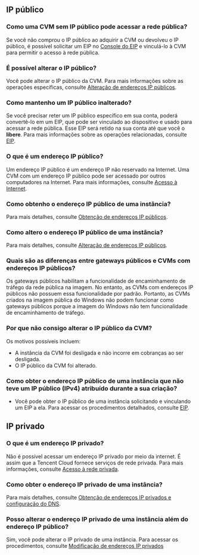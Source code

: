 ## IP público

### Como uma CVM sem IP público pode acessar a rede pública?
Se você não comprou o IP público ao adquirir a CVM ou devolveu o IP público, é possível solicitar um EIP no [Console do EIP](https://console.cloud.tencent.com/cvm/eip) e vinculá-lo à CVM para permitir o acesso à rede pública.

### É possível alterar o IP público?

Você pode alterar o IP público da CVM. Para mais informações sobre as operações específicas, consulte [Alteração de endereços IP públicos](https://intl.cloud.tencent.com/document/product/213/16642).

### Como mantenho um IP público inalterado?

Se você precisar reter um IP público específico em sua conta, poderá convertê-lo em um EIP, que pode ser vinculado ao dispositivo e usado para acessar a rede pública. Esse EIP será retido na sua conta até que você o **libere**.
Para mais informações sobre as operações relacionadas, consulte [EIP](https://intl.cloud.tencent.com/document/product/213/16586).

### O que é um endereço IP público?
Um endereço IP público é um endereço IP não reservado na Internet. Uma CVM com um endereço IP público pode ser acessado por outros computadores na Internet.
Para mais informações, consulte [Acesso à Internet](https://intl.cloud.tencent.com/document/product/213/5224).

### Como obtenho o endereço IP público de uma instância?
Para mais detalhes, consulte [Obtenção de endereços IP públicos](https://intl.cloud.tencent.com/document/product/213/17940).

### Como altero o endereço IP público de uma instância?
Para mais detalhes, consulte [Alteração de endereços IP públicos](https://intl.cloud.tencent.com/document/product/213/16642).

### Quais são as diferenças entre gateways públicos e CVMs com endereços IP públicos?
Os gateways públicos habilitam a funcionalidade de encaminhamento de tráfego da rede pública na imagem. No entanto, as CVMs com endereços IP públicos não possuem essa funcionalidade por padrão. Portanto, as CVMs criados na imagem pública do Windows não podem funcionar como gateways públicos porque a imagem do Windows não tem funcionalidade de encaminhamento de tráfego.

### Por que não consigo alterar o IP público da CVM?
Os motivos possíveis incluem:
- A instância da CVM foi desligada e não incorre em cobranças ao ser desligada.
- O IP público da CVM foi alterado.


### Como obter o endereço IP público de uma instância que não teve um IP público (IPv4) atribuído durante a sua criação?
- Você pode obter o IP público de uma instância solicitando e vinculando um EIP a ela. Para acessar os procedimentos detalhados, consulte [EIP](https://intl.cloud.tencent.com/document/product/213/16586).

## IP privado

### O que é um endereço IP privado?
Não é possível acessar um endereço IP privado por meio da internet. É assim que a Tencent Cloud fornece serviços de rede privada.
Para mais informações, consulte [Acesso à rede privada](https://intl.cloud.tencent.com/document/product/213/5225).

### Como obter o endereço IP privado de uma instância?
Para mais detalhes, consulte [Obtenção de endereços IP privados e configuração do DNS](https://intl.cloud.tencent.com/document/product/213/17941).

### Posso alterar o endereço IP privado de uma instância além do endereço IP público?
Sim, você pode alterar o IP privado de uma instância. Para acessar os procedimentos, consulte [Modificação de endereços IP privados](https://intl.cloud.tencent.com/document/product/213/16561)

